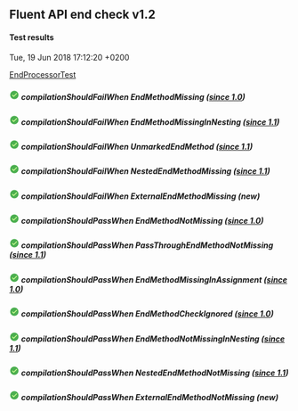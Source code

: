 ## Fluent API end check v1.2
#### Test results
Tue, 19 Jun 2018 17:12:20 +0200

[EndProcessorTest](../src/test/java/fluent/api/EndProcessorTest.java)
##### ![PASSED](icons8-passed-18.png)  compilationShouldFailWhen EndMethodMissing _([since 1.0](TEST-REPORT-1.0.md))_
##### ![PASSED](icons8-passed-18.png)  compilationShouldFailWhen EndMethodMissingInNesting _([since 1.1](TEST-REPORT-1.1.md))_
##### ![PASSED](icons8-passed-18.png)  compilationShouldFailWhen UnmarkedEndMethod _([since 1.1](TEST-REPORT-1.1.md))_
##### ![PASSED](icons8-passed-18.png)  compilationShouldFailWhen NestedEndMethodMissing _([since 1.1](TEST-REPORT-1.1.md))_
##### ![PASSED](icons8-passed-18.png)  compilationShouldFailWhen ExternalEndMethodMissing _(new)_
##### ![PASSED](icons8-passed-18.png)  compilationShouldPassWhen EndMethodNotMissing _([since 1.0](TEST-REPORT-1.0.md))_
##### ![PASSED](icons8-passed-18.png)  compilationShouldPassWhen PassThroughEndMethodNotMissing _([since 1.1](TEST-REPORT-1.1.md))_
##### ![PASSED](icons8-passed-18.png)  compilationShouldPassWhen EndMethodMissingInAssignment _([since 1.0](TEST-REPORT-1.0.md))_
##### ![PASSED](icons8-passed-18.png)  compilationShouldPassWhen EndMethodCheckIgnored _([since 1.0](TEST-REPORT-1.0.md))_
##### ![PASSED](icons8-passed-18.png)  compilationShouldPassWhen EndMethodNotMissingInNesting _([since 1.1](TEST-REPORT-1.1.md))_
##### ![PASSED](icons8-passed-18.png)  compilationShouldPassWhen NestedEndMethodNotMissing _([since 1.1](TEST-REPORT-1.1.md))_
##### ![PASSED](icons8-passed-18.png)  compilationShouldPassWhen ExternalEndMethodNotMissing _(new)_
